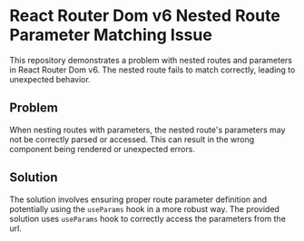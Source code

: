 # React Router Dom v6 Nested Route Parameter Matching Issue

This repository demonstrates a problem with nested routes and parameters in React Router Dom v6.  The nested route fails to match correctly, leading to unexpected behavior.

## Problem

When nesting routes with parameters, the nested route's parameters may not be correctly parsed or accessed. This can result in the wrong component being rendered or unexpected errors.

## Solution

The solution involves ensuring proper route parameter definition and potentially using the `useParams` hook in a more robust way.  The provided solution uses `useParams` hook to correctly access the parameters from the url.